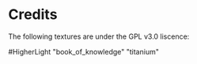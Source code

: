 # Credits
The following textures are under the GPL v3.0 liscence:

#HigherLight
"book_of_knowledge" 
"titanium"



